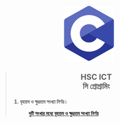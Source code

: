 <!-- ARU-BOMBER -->
<meta name="description" content="Here you get common programme of HSC ICT books with Algorithm, Flowchart and Source code.">
<meta name="keywords" content="C Programming, HSC ICT C, HSC ICT C Programming, সি প্রোগ্রামিং ">
 <meta name="author" content="Ariful Islam Arman">

<p align="center">
  <img src="logo.png" height="150px" alt="C PROGRAMMING">
</p>


> <h2><p align='center'><b> HSC ICT <br> সি প্রোগ্রামিং </</b></p></h2>
> <p> <ol> <li> বৃহত্তম ও ক্ষুদ্রতম সংখ্যা নির্ণয়। </li> <ul></li> <a href="https://github.com/Aru-Ofc-git/HSC-ICT-C-PROGRAMMING/tree/master/Comparison%20%20Of%20Numbers/find%20the%20largest%20number%20between%20two%20numbers"> দুটি সংখার মধ্যে বৃহত্তম ও ক্ষুদ্রতম সংখ্যা নির্ণয় </a> </li></ul>  </ol> </p>
